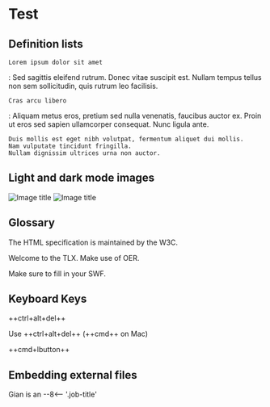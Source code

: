 # Test

## Definition lists

`Lorem ipsum dolor sit amet`

:   Sed sagittis eleifend rutrum. Donec vitae suscipit est. Nullam tempus
    tellus non sem sollicitudin, quis rutrum leo facilisis.

`Cras arcu libero`

:   Aliquam metus eros, pretium sed nulla venenatis, faucibus auctor ex. Proin
    ut eros sed sapien ullamcorper consequat. Nunc ligula ante.

    Duis mollis est eget nibh volutpat, fermentum aliquet dui mollis.
    Nam vulputate tincidunt fringilla.
    Nullam dignissim ultrices urna non auctor.

## Light and dark mode images

![Image title](https://dummyimage.com/600x400/f5f5f5/aaaaaa#only-light)
![Image title](https://dummyimage.com/600x400/21222c/d5d7e2#only-dark)

## Glossary

The HTML specification is maintained by the W3C.

Welcome to the TLX.
Make use of OER.

Make sure to fill in your SWF.

## Keyboard Keys

++ctrl+alt+del++

Use ++ctrl+alt+del++ (++cmd++ on Mac)

++cmd+lbutton++

## Embedding external files

Gian is an --8<-- '.job-title'